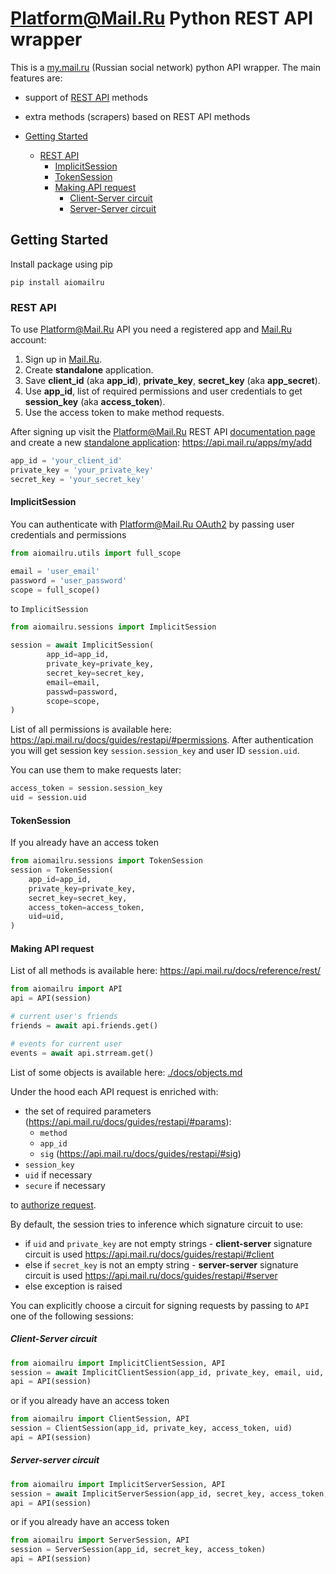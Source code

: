 # Platform@Mail.Ru Python REST API wrapper

This is a [my.mail.ru](https://my.mail.ru) (Russian social network) python API
wrapper. The main features are:

- support of [REST API](https://api.mail.ru/docs/reference/rest/) methods
- extra methods (scrapers) based on REST API methods

- [Getting Started](#getting-started)
    + [REST API](#rest-api)
        - [ImplicitSession](#implicitsession)
        - [TokenSession](#tokensession)
        - [Making API request](#making-api-request)
            + [Client-Server circuit](#client-server-circuit)
            + [Server-Server circuit](#server-server-circuit)



## Getting Started

Install package using pip

    pip install aiomailru

### REST API

To use Platform@Mail.Ru API you need a registered app and
[Mail.Ru](https://mail.ru) account:

1. Sign up in [Mail.Ru](https://mail.ru).
2. Create **standalone** application.
3. Save **client_id** (aka **app_id**), **private_key**, **secret_key** (aka **app_secret**).
4. Use **app_id**, list of required permissions and user credentials to get **session_key** (aka **access_token**).
5. Use the access token to make method requests.

After signing up visit the Platform@Mail.Ru REST API
[documentation page](https://api.mail.ru/docs/)
and create a new
[standalone application](https://api.mail.ru/docs/guides/standalone-apps/):
https://api.mail.ru/apps/my/add

```python
app_id = 'your_client_id'
private_key = 'your_private_key'
secret_key = 'your_secret_key'
```

#### ImplicitSession

You can authenticate with [Platform@Mail.Ru OAuth2](https://api.mail.ru/docs/guides/oauth/)
by passing user credentials and permissions

```python
from aiomailru.utils import full_scope

email = 'user_email'
password = 'user_password'
scope = full_scope()
```

to `ImplicitSession`

```python
from aiomailru.sessions import ImplicitSession

session = await ImplicitSession(
        app_id=app_id,
        private_key=private_key,
        secret_key=secret_key,
        email=email,
        passwd=password,
        scope=scope,
)
```

List of all permissions is available here: https://api.mail.ru/docs/guides/restapi/#permissions.
After authentication you will get session key `session.session_key` and user ID `session.uid`.

You can use them to make requests later:

```python
access_token = session.session_key
uid = session.uid
```

#### TokenSession

If you already have an access token

```python
from aiomailru.sessions import TokenSession
session = TokenSession(
    app_id=app_id,
    private_key=private_key,
    secret_key=secret_key,
    access_token=access_token,
    uid=uid,
)
```

#### Making API request

List of all methods is available here: https://api.mail.ru/docs/reference/rest/

```python
from aiomailru import API
api = API(session)

# current user's friends
friends = await api.friends.get()

# events for current user
events = await api.strream.get()
```

List of some objects is available here: [./docs/objects.md](https://github.com/KonstantinTogoi/aiomailru/blob/master/docs/objects.md)

Under the hood each API request is enriched with:

- the set of required parameters
(https://api.mail.ru/docs/guides/restapi/#params):
    + `method`
    + `app_id`
    + `sig` (https://api.mail.ru/docs/guides/restapi/#sig)
- `session_key`
- `uid` if necessary
- `secure` if necessary

to [authorize request](https://api.mail.ru/docs/guides/restapi/#session).

By default, the session tries to inference which signature circuit to use:

- if `uid` and `private_key` are not empty strings - **client-server** signature circuit is used https://api.mail.ru/docs/guides/restapi/#client
- else if `secret_key` is not an empty string - **server-server** signature circuit is used https://api.mail.ru/docs/guides/restapi/#server
- else exception is raised

You can explicitly choose a circuit for signing requests by passing to `API`
one of the following sessions:

##### Client-Server circuit

```python
from aiomailru import ImplicitClientSession, API
session = await ImplicitClientSession(app_id, private_key, email, uid, scope)
api = API(session)
```

or if you already have an access token

```python
from aiomailru import ClientSession, API
session = ClientSession(app_id, private_key, access_token, uid)
api = API(session)
```

##### Server-server circuit

```python
from aiomailru import ImplicitServerSession, API
session = await ImplicitServerSession(app_id, secret_key, access_token, scope)
api = API(session)
```

or if you already have an access token

```python
from aiomailru import ServerSession, API
session = ServerSession(app_id, secret_key, access_token)
api = API(session)
```
